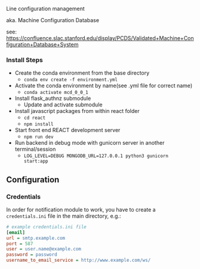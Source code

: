 Line configuration management

aka. Machine Configuration Database

see: https://confluence.slac.stanford.edu/display/PCDS/Validated+Machine+Configuration+Database+System 


### Install Steps

- Create the conda environment from the base directory
    - `conda env create -f environment.yml`
- Activate the conda environment by name(see .yml file for correct name)
    - `conda activate mcd_0_0_1`
- Install flask_authnz submodule
    - Update and activate submodule
- Install javascript packages from within react folder
    - `cd react`
    - `npm install`
- Start front end REACT development server 
    - `npm run dev`
- Run backend in debug mode with gunicorn server in another terminal/session
    - `LOG_LEVEL=DEBUG MONGODB_URL=127.0.0.1 python3 gunicorn start:app`


## Configuration

### Credentials

In order for notification module to work, you have to create a `credentials.ini`
file in the main directory, e.g.:

```ini
# example credentials.ini file
[email]
url = smtp.example.com
port = 587
user = user.name@example.com
password = password
username_to_email_service = http://www.example.com/ws/
```
